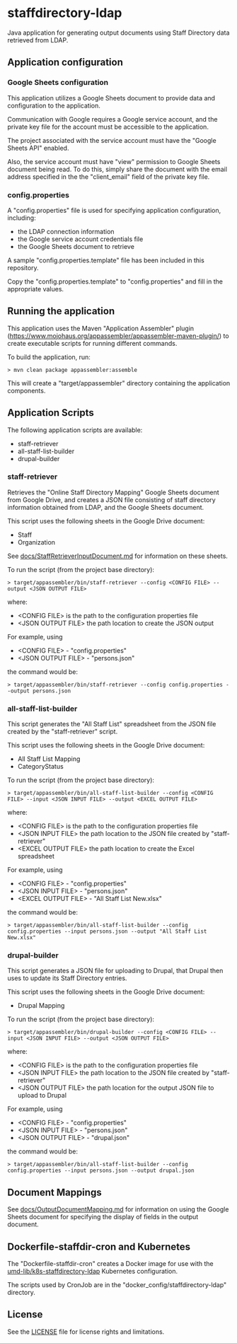 # staffdirectory-ldap

Java application for generating output documents using Staff Directory
data retrieved from LDAP.

## Application configuration

### Google Sheets configuration

This application utilizes a Google Sheets document to provide data and
configuration to the application.

Communication with Google requires a Google service account, and the
private key file for the account must be accessible to the application.

The project associated with the service account must have the
"Google Sheets API" enabled.

Also, the service account must have "view" permission to Google Sheets document
being read. To do this, simply share the document with the email address
specified in the the "client_email" field of the private key file.

### config.properties

A "config.properties" file is used for specifying application configuration,
including:

* the LDAP connection information
* the Google service account credentials file
* the Google Sheets document to retrieve

A sample "config.properties.template" file has been included in this repository.

Copy the "config.properties.template" to "config.properties" and fill in the
appropriate values.

## Running the application

This application uses the Maven "Application Assembler" plugin
(<https://www.mojohaus.org/appassembler/appassembler-maven-plugin/>)
to create executable scripts for running different commands.

To build the application, run:

```
> mvn clean package appassembler:assemble
```

This will create a "target/appassembler" directory containing the application
components.

## Application Scripts

The following application scripts are available:

* staff-retriever
* all-staff-list-builder
* drupal-builder

### staff-retriever

Retrieves the "Online Staff Directory Mapping" Google Sheets document from
Google Drive, and creates a JSON file consisting of staff directory information
obtained from LDAP, and the Google Sheets document.

This script uses the following sheets in the Google Drive document:

* Staff
* Organization

See [docs/StaffRetrieverInputDocument.md](docs/StaffRetrieverInputDocument.md)
for information on these sheets.

To run the script (from the project base directory):

```
> target/appassembler/bin/staff-retriever --config <CONFIG FILE> --output <JSON OUTPUT FILE>
```

where:

* \<CONFIG FILE> is the path to the configuration properties file
* \<JSON OUTPUT FILE> the path location to create the JSON output

For example, using

* \<CONFIG FILE> - "config.properties"
* \<JSON OUTPUT FILE> - "persons.json"

the command would be:

```
> target/appassembler/bin/staff-retriever --config config.properties --output persons.json
```

### all-staff-list-builder

This script generates the "All Staff List" spreadsheet from the JSON file
created by the "staff-retriever" script.

This script uses the following sheets in the Google Drive document:

* All Staff List Mapping
* CategoryStatus

To run the script (from the project base directory):

```
> target/appassembler/bin/all-staff-list-builder --config <CONFIG FILE> --input <JSON INPUT FILE> --output <EXCEL OUTPUT FILE>
```

where:

* \<CONFIG FILE> is the path to the configuration properties file
* \<JSON INPUT FILE> the path location to the JSON file created by "staff-retriever"
* \<EXCEL OUTPUT FILE> the path location to create the Excel spreadsheet

For example, using

* \<CONFIG FILE> - "config.properties"
* \<JSON INPUT FILE> - "persons.json"
* \<EXCEL OUTPUT FILE> - "All Staff List New.xlsx"

the command would be:

```
> target/appassembler/bin/all-staff-list-builder --config config.properties --input persons.json --output "All Staff List New.xlsx"
```

### drupal-builder

This script generates a JSON file for uploading to Drupal, that Drupal then
uses to update its Staff Directory entries.

This script uses the following sheets in the Google Drive document:

* Drupal Mapping

To run the script (from the project base directory):

```
> target/appassembler/bin/drupal-builder --config <CONFIG FILE> --input <JSON INPUT FILE> --output <JSON OUTPUT FILE>
```

where:

* \<CONFIG FILE> is the path to the configuration properties file
* \<JSON INPUT FILE> the path location to the JSON file created by "staff-retriever"
* \<JSON OUTPUT FILE> the path location for the output JSON file to upload to Drupal

For example, using

* \<CONFIG FILE> - "config.properties"
* \<JSON INPUT FILE> - "persons.json"
* \<JSON OUTPUT FILE> - "drupal.json"

the command would be:

```
> target/appassembler/bin/all-staff-list-builder --config config.properties --input persons.json --output drupal.json
```

## Document Mappings

See [docs/OutputDocumentMapping.md](docs/OutputDocumentMapping.md) for
information on using the Google Sheets document for specifying the display of
fields in the output document.

## Dockerfile-staffdir-cron and Kubernetes

The "Dockerfile-staffdir-cron" creates a Docker image for use with the
[umd-lib/k8s-staffdirectory-ldap][k8s-staffdirectory-ldap] Kubernetes
configuration.

The scripts used by CronJob are in the "docker_config/staffdirectory-ldap"
directory.

## License

See the [LICENSE](LICENSE.txt) file for license rights and limitations.

[k8s-staffdirectory-ldap]: https://github.com/umd-lib/k8s-staffdirectory-ldap
